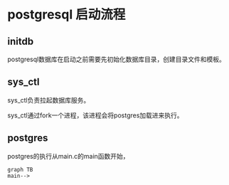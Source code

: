 # postgresql 启动流程

## initdb

postgresql数据库在启动之前需要先初始化数据库目录，创建目录文件和模板。

## sys_ctl

sys_ctl负责拉起数据库服务。

sys_ctl通过fork一个进程，该进程会将postgres加载进来执行。

## postgres

postgres的执行从main.c的main函数开始，

```mermaid
graph TB
main-->
```

